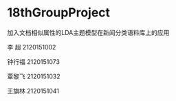 # 18thGroupProject
加入文档相似属性的LDA主题模型在新闻分类语料库上的应用

李  超	2120151002	

钟行福	2120151073

覃黎飞	2120151032

王旗林	2120151041
